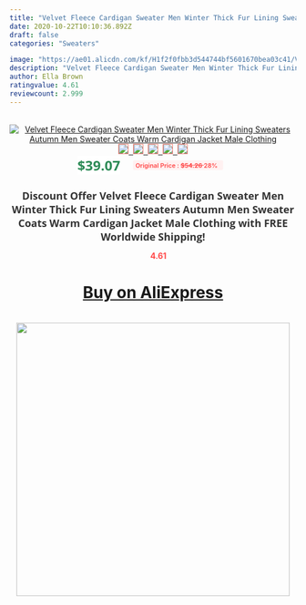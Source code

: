 ```yaml
---
title: "Velvet Fleece Cardigan Sweater Men Winter Thick Fur Lining Sweaters Autumn Men Sweater Coats Warm Cardigan Jacket Male Clothing"
date: 2020-10-22T10:10:36.892Z
draft: false
categories: "Sweaters"

image: "https://ae01.alicdn.com/kf/H1f2f0fbb3d544744bf5601670bea03c41/Velvet-Fleece-Cardigan-Sweater-Men-Winter-Thick-Fur-Lining-Sweaters-Autumn-Men-Sweater-Coats-Warm-Cardigan.jpg"
description: "Velvet Fleece Cardigan Sweater Men Winter Thick Fur Lining Sweaters Autumn Men Sweater Coats Warm Cardigan Jacket Male Clothing"
author: Ella Brown
ratingvalue: 4.61
reviewcount: 2.999
---
```

<br>
<div style="text-align: center;">
<a href="https://s.click.aliexpress.com/e/_AYLfiH" target="_blank" rel="nofollow noopener noreferrer"><img alt="Velvet Fleece Cardigan Sweater Men Winter Thick Fur Lining Sweaters Autumn Men Sweater Coats Warm Cardigan Jacket Male Clothing" class="magnifier-image" src="https://ae01.alicdn.com/kf/H1f2f0fbb3d544744bf5601670bea03c41/Velvet-Fleece-Cardigan-Sweater-Men-Winter-Thick-Fur-Lining-Sweaters-Autumn-Men-Sweater-Coats-Warm-Cardigan.jpg_640x640.jpg">
<br>
<img style="border:1px solid salmon" src="https://ae01.alicdn.com/kf/H1f2f0fbb3d544744bf5601670bea03c41/Velvet-Fleece-Cardigan-Sweater-Men-Winter-Thick-Fur-Lining-Sweaters-Autumn-Men-Sweater-Coats-Warm-Cardigan.jpg_120x120.jpg">&nbsp;&nbsp;<img style="border:1px solid salmon" src="https://ae01.alicdn.com/kf/H5531240c17b943658d7cb87de08700ca7/Velvet-Fleece-Cardigan-Sweater-Men-Winter-Thick-Fur-Lining-Sweaters-Autumn-Men-Sweater-Coats-Warm-Cardigan.jpg_120x120.jpg">&nbsp;&nbsp;<img style="border:1px solid salmon" src="https://ae01.alicdn.com/kf/H2814f01c090c438395c555b6ff078ac51/Velvet-Fleece-Cardigan-Sweater-Men-Winter-Thick-Fur-Lining-Sweaters-Autumn-Men-Sweater-Coats-Warm-Cardigan.jpg_120x120.jpg">&nbsp;&nbsp;<img style="border:1px solid salmon" src="https://ae01.alicdn.com/kf/H82e006ab7fcb44a0bff7a6cb4511137ca/Velvet-Fleece-Cardigan-Sweater-Men-Winter-Thick-Fur-Lining-Sweaters-Autumn-Men-Sweater-Coats-Warm-Cardigan.jpg_120x120.jpg">&nbsp;&nbsp;<img style="border:1px solid salmon" src="https://ae01.alicdn.com/kf/Hc2934dadc7494581b58f9de2904d1502L/Velvet-Fleece-Cardigan-Sweater-Men-Winter-Thick-Fur-Lining-Sweaters-Autumn-Men-Sweater-Coats-Warm-Cardigan.jpg_120x120.jpg"></a></div><br0>
<div style="text-align: center;"><span style="background-color: white; border: 0px; box-sizing: border-box; color: seagreen; display: inline-block; font-family: &quot;open sans&quot; , &quot;arial&quot; , &quot;helvetica&quot; , sans-serif , &quot;heiti&quot;; font-size: 24px; font-stretch: inherit; font-weight: 700; line-height: inherit; margin: 0px 10px 0px 0px; padding: 0px; vertical-align: middle;">$39.07 </span>
<span style="background: rgb(255 , 241 , 241); border-radius: 3px; border: 0px; box-sizing: border-box; color: #ff4747; display: inline-block; font-family: inherit; font-size: 12px; font-stretch: inherit; font-style: inherit; font-variant: inherit; font-weight: 600; line-height: inherit; margin: 0px; padding: 2px 5px; transform: scale(0.9); vertical-align: middle;">Original Price : <b style="text-decoration: line-through;">$54.26 </b> 28%&nbsp;&nbsp;</span></div>
<h1 style="color: #333333; display: inline-block; font-family: &quot;open sans&quot; , &quot;arial&quot; , &quot;helvetica&quot; , sans-serif , &quot;heiti&quot;; font-size: 18px; font-stretch: inherit; font-weight: 700; text-align: center;">Discount Offer Velvet Fleece Cardigan Sweater Men Winter Thick Fur Lining Sweaters Autumn Men Sweater Coats Warm Cardigan Jacket Male Clothing with FREE Worldwide Shipping!</h1>
<div style="color: #ff4747; text-align: center;">
<img src="https://4.bp.blogspot.com/-M0ZcTcb-5uY/XleCXlxnR4I/AAAAAAAAAEc/OrjgMkXV1oMQFaCRZj5HQwOCBcu3w1FegCPcBGAYYCw/s1600/star.png" style="height: 15px;">&nbsp;<b>4.61</b></div>
<div class="button_cont" align="center"><a class="buynow_a" href="https://s.click.aliexpress.com/e/_AYLfiH" target="_blank" rel="nofollow noopener noreferrer"><H1>Buy on AliExpress</H1></a></div><br>
<div class="separator" style="clear: both; text-align: center;">
<img src="https://lh3.googleusercontent.com/-pTy5HemUv9M/XlePHvY0dAI/AAAAAAAAAE4/0nX5iRUoIWY8eMW9Dpxeirr157OZliDIgCLcBGAsYHQ/s1600/badge.gif" width="480">
</div>
